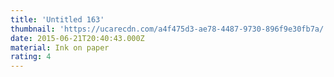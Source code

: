 ```yaml
---
title: 'Untitled 163'
thumbnail: 'https://ucarecdn.com/a4f475d3-ae78-4487-9730-896f9e30fb7a/'
date: 2015-06-21T20:40:43.000Z
material: Ink on paper
rating: 4
---
```

